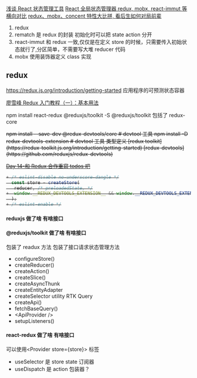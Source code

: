 [浅谈 React 状态管理工具](https://zhuanlan.zhihu.com/p/475785123)
[React 全局状态管理器 redux, mobx, react-immut 等横向对比](https://www.tangshuang.net/7862.html)
[redux、mobx、concent 特性大比拼, 看后生如何对局前辈](https://segmentfault.com/a/1190000022332809)

1. redux
2. rematch 是 redux 的封装 初始化时可以把 state action 分开
3. react-immut 和 redux 一致,仅仅是在定义 store 的时候，只需要传入初始状态就行了,分区简单，不需要写大堆 reducer 代码
4. mobx 使用装饰器定义 class 实现

## redux

https://redux.js.org/introduction/getting-started
应用程序的可预测状态容器

[廖雪峰 Redux 入门教程（一）：基本用法](https://www.ruanyifeng.com/blog/2016/09/redux_tutorial_part_one_basic_usages.html)

npm install react-redux @reduxjs/toolkit -S
@reduxjs/toolkit 包括了 redux-core

<s>
npm install --save-dev @redux-devtools/core # devtool 工具
npm install -D redux-devtools-extension # devtool 工具 类型定义
[redux toolkit](https://redux-toolkit.js.org/introduction/getting-started)
[redux-devtools](https://github.com/reduxjs/redux-devtools)

[Day 14-和 Redux 合作重寫 todos 吧](https://ithelp.ithome.com.tw/articles/10203447)

```ts
+ /* eslint-disable no-underscore-dangle */
  const store = createStore(
   reducer, /* preloadedState, */
+  window.__REDUX_DEVTOOLS_EXTENSION__ && window.__REDUX_DEVTOOLS_EXTENSION__()
  );
+ /* eslint-enable */
```

</s>

#### reduxjs 做了啥 有啥接口

#### @reduxjs/toolkit 做了啥 有啥接口

包装了 readux 方法
包装了接口请求状态管理方法

- configureStore()
- createReducer()
- createAction()
- createSlice()
- createAsyncThunk
- createEntityAdapter
- createSelector utility
  RTK Query
- createApi()
- fetchBaseQuery()
- &lt;ApiProvider /&gt;
- setupListeners()

#### react-redux 做了啥 有啥接口

可以使用&lt;Provider store={store}&gt; 标签

- useSelector 是 store state 订阅器
- useDispatch 是 action 包装器？
